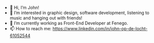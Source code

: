 - 👋 Hi, I’m John!
- 👀 I’m interested in graphic design, software development, listening to music and hanging out with friends!
- 🌱 I’m currently working as Front-End Developer at Fenego.
- 📫 How to reach me: https://www.linkedin.com/in/john-op-de-locht-61052544
